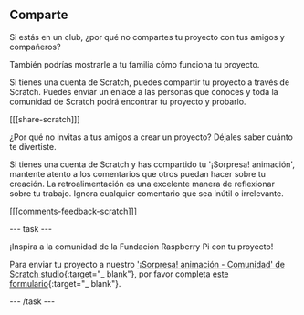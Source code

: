## Comparte

Si estás en un club, ¿por qué no compartes tu proyecto con tus amigos y compañeros?

También podrías mostrarle a tu familia cómo funciona tu proyecto.

Si tienes una cuenta de Scratch, puedes compartir tu proyecto a través de Scratch. Puedes enviar un enlace a las personas que conoces y toda la comunidad de Scratch podrá encontrar tu proyecto y probarlo.

[[[share-scratch]]]

¿Por qué no invitas a tus amigos a crear un proyecto? Déjales saber cuánto te divertiste.

Si tienes una cuenta de Scratch y has compartido tu '¡Sorpresa! animación', mantente atento a los comentarios que otros puedan hacer sobre tu creación. La retroalimentación es una excelente manera de reflexionar sobre tu trabajo. Ignora cualquier comentario que sea inútil o irrelevante.

[[[comments-feedback-scratch]]]

--- task ---

¡Inspira a la comunidad de la Fundación Raspberry Pi con tu proyecto!

Para enviar tu proyecto a nuestro ['¡Sorpresa! animación - Comunidad' de Scratch studio](https://scratch.mit.edu/studios/29079784){:target="_ blank"}, por favor completa [este formulario](https://form.raspberrypi.org/f/community-project-submissions){:target="_ blank"}.

--- /task ---
